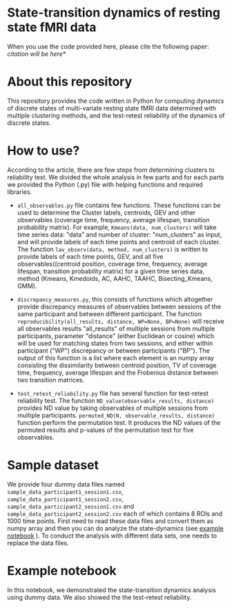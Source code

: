 # State-transition dynamics of resting state fMRI data

When you use the code provided here, please cite the following paper:
*citation will be here**

# About this repository
This repository provides the code written in Python for computing dynamics of discrete states of multi-variate resting state fMRI data determined with multiple clustering methods, and the test-retest reliability of the dynamics of discrete states. 

# How to use?
According to the article, there are few steps from determining clusters to reliability test. We divided the whole analysis in few parts and for each parts we provided the Python (.py) file with helping functions and required libraries. 

- `all_observables.py` file contains few functions. These functions can be used to determine the 
Cluster labels, centroids, GEV and other observables (coverage time, frequency, average lifespan, transition probability matrix). For example, `Kmeans(data, num_clusters)` will take time series data: "data" and number of cluster: "num_clusters" as input, and will provide labels of each time points and centroid of each cluster. The function `lav_observ(data, method, num_clusters)` is written to provide labels of each time points, GEV, and all five observables((centroid position, coverage time, frequency, average lifespan, transition probability matrix) for a given time series data, method (Kmeans, Kmedoids, AC, AAHC, TAAHC, Bisecting_Kmeans, GMM).


- `discrepancy_measures.py`, this consists of functions which altogether provide discrepancy measures of observables between sessions of the same participant and between different participant. The function `reproducibility(all_results, distance, WP=None, BP=None)` will receive all observables results "all_results" of multiple sessions from multiple participants, parameter "distance" (either Euclidean or cosine) which will be used for matching states from two sessions, and either within participant ("WP") discrepancy or between participants ("BP"). The output of this function is a list where each element is an numpy array consisting the dissimilarity between centroid position, TV of coverage time, frequency, average lifespan and the Frobenius distance between two transition matrices.

- `test_retest_reliability.py` file has several function for test-retest reliability test. The function `ND_value(observable_results, distance)` provides ND value by taking observables of multiple sessions from multiple participants. `permuted_ND(N, observable_results, distance)` function perform the permutation test. It produces the ND values of the permuted results and p-values of the permutation test for five observables. 


# Sample dataset
We provide four dummy data files named `sample_data_participant1_session1.csv`, `sample_data_participant1_session2.csv`, `sample_data_participant2_session1.csv` and `sample_data_participant2_session2.csv` each of which contains 8 ROIs and 1000 time points.
First need to read these data files and convert them as numpy array and then you can do analyze the state-dynamics (see [example notebook](https://github.com/sislam99/fmri_state_transition_dynamics/blob/main/example.ipynb) ). To conduct the analysis with different data sets, one needs to replace the data files. 

# Example notebook
In this notebook, we demonstrated the state-transition dynamics analysis using dummy data. We also showed the the test-retest reliability. 

